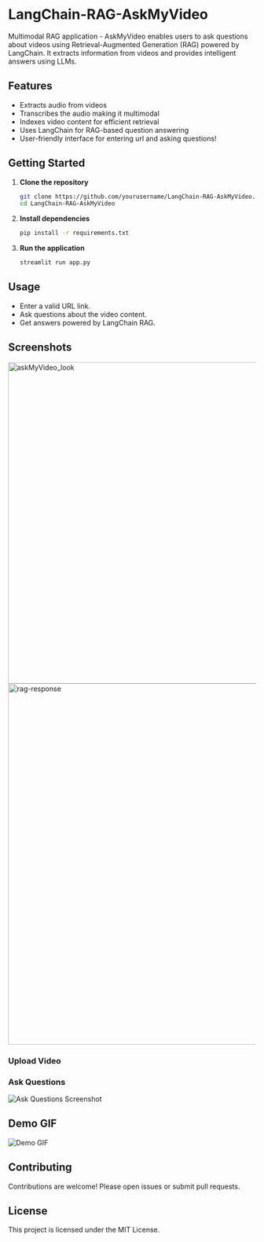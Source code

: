 # LangChain-RAG-AskMyVideo

Multimodal RAG application - AskMyVideo enables users to ask questions about videos using Retrieval-Augmented Generation (RAG) powered by LangChain. It extracts information from videos and provides intelligent answers using LLMs.

## Features

- Extracts audio from videos
- Transcribes the audio making it multimodal
- Indexes video content for efficient retrieval
- Uses LangChain for RAG-based question answering
- User-friendly interface for entering url and asking questions!
  
## Getting Started

1. **Clone the repository**
    ```bash
    git clone https://github.com/yourusername/LangChain-RAG-AskMyVideo.git
    cd LangChain-RAG-AskMyVideo
    ```

2. **Install dependencies**
    ```bash
    pip install -r requirements.txt
    ```

3. **Run the application**
    ```bash
    streamlit run app.py
    ```

## Usage

- Enter a valid URL link.
- Ask questions about the video content.
- Get answers powered by LangChain RAG.

## Screenshots
<img width="782" height="654" alt="askMyVideo_look" src="https://github.com/user-attachments/assets/fe739d96-7239-4224-98d1-9ab340cd428f" />

<img width="964" height="735" alt="rag-response" src="https://github.com/user-attachments/assets/bd215b37-a5f6-47bb-abea-318eac76049e" />


### Upload Video


### Ask Questions

![Ask Questions Screenshot](./.github/screenshots/ask_question.png)

## Demo GIF

![Demo GIF](./.github/screenshots/demo.gif)

## Contributing

Contributions are welcome! Please open issues or submit pull requests.

## License

This project is licensed under the MIT License.
